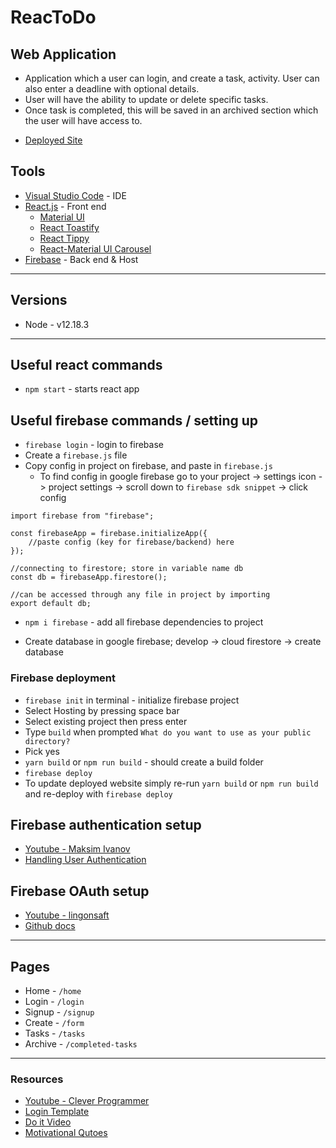 # ReacToDo

## Web Application
- Application which a user can login, and create a task, activity. User can also enter a deadline with optional details.
- User will have the ability to update or delete specific tasks.
- Once task is completed, this will be saved in an archived section which the user will have access to.

* [Deployed Site](https://react-todo-eb067.web.app)

## Tools
* [Visual Studio Code](https://code.visualstudio.com/) - IDE
* [React.js](https://reactjs.org/docs/hello-world.html) - Front end
    * [Material UI](https://material-ui.com/)
    * [React Toastify](https://www.npmjs.com/package/react-toastify)
    * [React Tippy](https://github.com/tvkhoa/react-tippy)
    * [React-Material UI Carousel](https://www.npmjs.com/package/react-material-ui-carousel)
* [Firebase](https://firebase.google.com/) - Back end & Host

---

## Versions
* Node - v12.18.3
---

## Useful react commands
* `npm start` - starts react app

## Useful firebase commands / setting up
* `firebase login` - login to firebase
* Create a `firebase.js` file
* Copy config in project on firebase, and paste in `firebase.js`
    * To find config in google firebase go to your project -> settings icon -> project settings -> scroll down to `firebase sdk snippet` -> click config
```
import firebase from "firebase";

const firebaseApp = firebase.initializeApp({
    //paste config (key for firebase/backend) here
});

//connecting to firestore; store in variable name db
const db = firebaseApp.firestore();

//can be accessed through any file in project by importing
export default db;
```
* `npm i firebase` - add all firebase dependencies to project

* Create database in google firebase; develop -> cloud firestore -> create database

### Firebase deployment
* `firebase init` in terminal - initialize firebase project
* Select Hosting by pressing space bar
* Select existing project then press enter
* Type `build` when prompted `What do you want to use as your public directory?`
* Pick yes
* `yarn build` or `npm run build` - should create a build folder
* `firebase deploy`
* To update deployed website simply re-run `yarn build` or `npm run build` and re-deploy with `firebase deploy`

## Firebase authentication setup
* [Youtube - Maksim Ivanov](https://www.youtube.com/watch?v=unr4s3jd9qA)
* [Handling User Authentication](https://blog.logrocket.com/user-authentication-firebase-react-apps/)

## Firebase OAuth setup
* [Youtube - lingonsaft](https://www.youtube.com/watch?v=zq0TuNqV0Ew)
* [Github docs](https://github.com/firebase/firebaseui-web-react)
---

## Pages
* Home - `/home`
* Login - `/login`
* Signup - `/signup`
* Create - `/form`
* Tasks - `/tasks`
* Archive - `/completed-tasks`
---
### Resources
* [Youtube - Clever Programmer](https://www.youtube.com/watch?v=VqgTr-nd7Cg&list=PL-J2q3Ga50oMQa1JdSJxYoZELwOJAXExP&index=2&t=9057s)
* [Login Template](https://github.com/mui-org/material-ui/blob/master/docs/src/pages/getting-started/templates/sign-in/SignIn.js)
* [Do it Video](https://www.youtube.com/watch?v=ZXsQAXx_ao0)
* [Motivational Qutoes](https://www.region10.org/r10website/assets/File/100%20Motivational%20Quotes%20That%20WillInspire%20You%20to%20Succeed.pdf)
